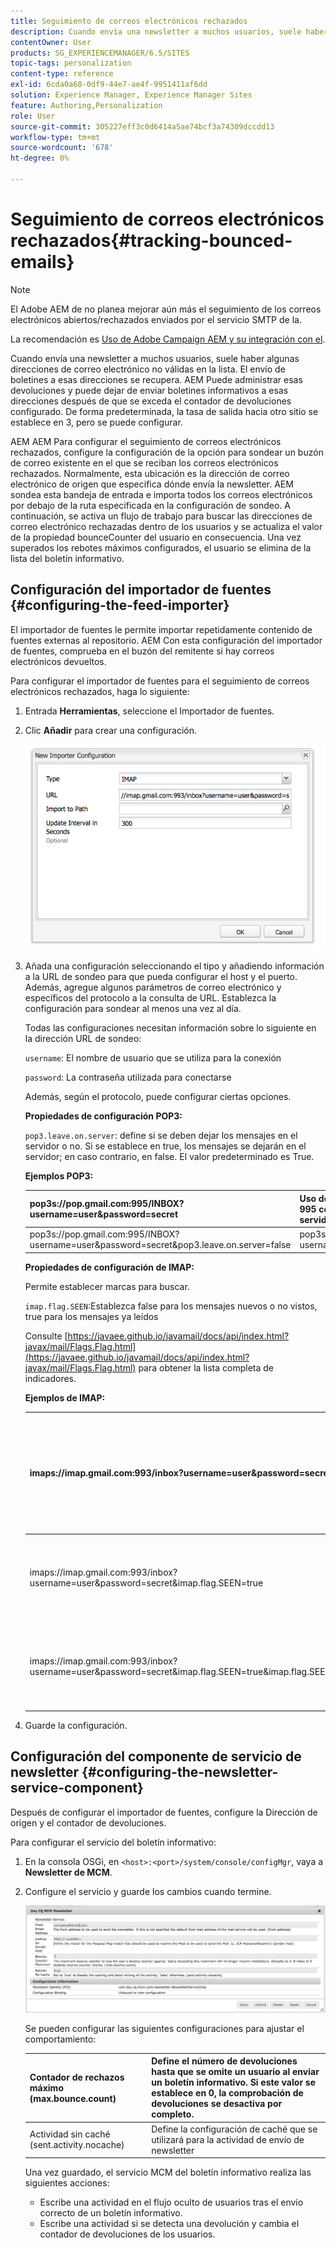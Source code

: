 ```yaml
---
title: Seguimiento de correos electrónicos rechazados
description: Cuando envía una newsletter a muchos usuarios, suele haber algunas direcciones de correo electrónico no válidas en la lista. El envío de boletines a esas direcciones se recupera. AEM Puede administrar esas devoluciones y puede dejar de enviar boletines informativos a esas direcciones después de que se exceda el contador de devoluciones configurado.
contentOwner: User
products: SG_EXPERIENCEMANAGER/6.5/SITES
topic-tags: personalization
content-type: reference
exl-id: 6cda0a68-0df9-44e7-ae4f-9951411af6dd
solution: Experience Manager, Experience Manager Sites
feature: Authoring,Personalization
role: User
source-git-commit: 305227eff3c0d6414a5ae74bcf3a74309dccdd13
workflow-type: tm+mt
source-wordcount: '678'
ht-degree: 0%

---
```


# Seguimiento de correos electrónicos rechazados{#tracking-bounced-emails}

>[!NOTE]
>
>El Adobe AEM de no planea mejorar aún más el seguimiento de los correos electrónicos abiertos/rechazados enviados por el servicio SMTP de la.
>
>La recomendación es [Uso de Adobe Campaign AEM y su integración con el](/help/sites-administering/campaign.md).

Cuando envía una newsletter a muchos usuarios, suele haber algunas direcciones de correo electrónico no válidas en la lista. El envío de boletines a esas direcciones se recupera. AEM Puede administrar esas devoluciones y puede dejar de enviar boletines informativos a esas direcciones después de que se exceda el contador de devoluciones configurado. De forma predeterminada, la tasa de salida hacia otro sitio se establece en 3, pero se puede configurar.

AEM AEM Para configurar el seguimiento de correos electrónicos rechazados, configure la configuración de la opción para sondear un buzón de correo existente en el que se reciban los correos electrónicos rechazados. Normalmente, esta ubicación es la dirección de correo electrónico de origen que especifica dónde envía la newsletter. AEM sondea esta bandeja de entrada e importa todos los correos electrónicos por debajo de la ruta especificada en la configuración de sondeo. A continuación, se activa un flujo de trabajo para buscar las direcciones de correo electrónico rechazadas dentro de los usuarios y se actualiza el valor de la propiedad bounceCounter del usuario en consecuencia. Una vez superados los rebotes máximos configurados, el usuario se elimina de la lista del boletín informativo.

## Configuración del importador de fuentes {#configuring-the-feed-importer}

El importador de fuentes le permite importar repetidamente contenido de fuentes externas al repositorio. AEM Con esta configuración del importador de fuentes, comprueba en el buzón del remitente si hay correos electrónicos devueltos.

Para configurar el importador de fuentes para el seguimiento de correos electrónicos rechazados, haga lo siguiente:

1. Entrada **Herramientas**, seleccione el Importador de fuentes.

1. Clic **Añadir** para crear una configuración.

   ![chlimage_1](assets/chlimage_1a.png)

1. Añada una configuración seleccionando el tipo y añadiendo información a la URL de sondeo para que pueda configurar el host y el puerto. Además, agregue algunos parámetros de correo electrónico y específicos del protocolo a la consulta de URL. Establezca la configuración para sondear al menos una vez al día.

   Todas las configuraciones necesitan información sobre lo siguiente en la dirección URL de sondeo:

   `username`: El nombre de usuario que se utiliza para la conexión

   `password`: La contraseña utilizada para conectarse

   Además, según el protocolo, puede configurar ciertas opciones.

   **Propiedades de configuración POP3:**

   `pop3.leave.on.server`: define si se deben dejar los mensajes en el servidor o no. Si se establece en true, los mensajes se dejarán en el servidor; en caso contrario, en false. El valor predeterminado es True.

   **Ejemplos POP3:**

   | pop3s://pop.gmail.com:995/INBOX?username=user&amp;password=secret | Uso de pop3 sobre SSL para conectarse a GMail en el puerto 995 con usuario/secreto, dejando los mensajes en el servidor de forma predeterminada |
   |---|---|
   | pop3s://pop.gmail.com:995/INBOX?username=user&amp;password=secret&amp;pop3.leave.on.server=false | pop3s://pop.gmail.com:995/INBOX?username=user&amp;password=secret&amp;pop3.leave.on.server=false |

   **Propiedades de configuración de IMAP:**

   Permite establecer marcas para buscar.

   `imap.flag.SEEN`:Establezca false para los mensajes nuevos o no vistos, true para los mensajes ya leídos

   Consulte [https://javaee.github.io/javamail/docs/api/index.html?javax/mail/Flags.Flag.html](https://javaee.github.io/javamail/docs/api/index.html?javax/mail/Flags.Flag.html) para obtener la lista completa de indicadores.

   **Ejemplos de IMAP:**

   | imaps://imap.gmail.com:993/inbox?username=user&amp;password=secret | Uso de IMAP sobre SSL para conectarse a GMail en el puerto 993 con usuario/secreto. Recibir mensajes nuevos solo de forma predeterminada. |
   |---|---|
   | imaps://imap.gmail.com:993/inbox?username=user&amp;password=secret&amp;imap.flag.SEEN=true | Utilizando IMAP sobre SSL para conectarse a GMail 993 con usuario/secreto, solo recibiendo mensaje ya visto. |
   | imaps://imap.gmail.com:993/inbox?username=user&amp;password=secret&amp;imap.flag.SEEN=true&amp;imap.flag.SEEN=false | Utilizando IMAP sobre SSL para conectarse a GMail 993 con usuario/secreto, recibiendo mensajes leídos o nuevos. |

1. Guarde la configuración.

## Configuración del componente de servicio de newsletter {#configuring-the-newsletter-service-component}

Después de configurar el importador de fuentes, configure la Dirección de origen y el contador de devoluciones.

Para configurar el servicio del boletín informativo:

1. En la consola OSGi, en `<host>:<port>/system/console/configMgr`, vaya a **Newsletter de MCM**.

1. Configure el servicio y guarde los cambios cuando termine.

   ![chlimage_1-1](assets/chlimage_1-1a.png)

   Se pueden configurar las siguientes configuraciones para ajustar el comportamiento:

   | Contador de rechazos máximo (max.bounce.count) | Define el número de devoluciones hasta que se omite un usuario al enviar un boletín informativo. Si este valor se establece en 0, la comprobación de devoluciones se desactiva por completo. |
   |---|---|
   | Actividad sin caché (sent.activity.nocache) | Define la configuración de caché que se utilizará para la actividad de envío de newsletter |

   Una vez guardado, el servicio MCM del boletín informativo realiza las siguientes acciones:

   * Escribe una actividad en el flujo oculto de usuarios tras el envío correcto de un boletín informativo.
   * Escribe una actividad si se detecta una devolución y cambia el contador de devoluciones de los usuarios.
